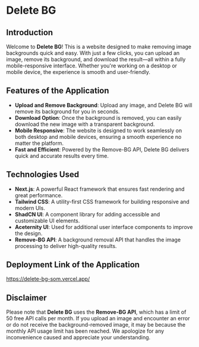# Delete BG

## Introduction

Welcome to **Delete BG**! This is a website designed to make removing image backgrounds quick and easy. With just a few clicks, you can upload an image, remove its background, and download the result—all within a fully mobile-responsive interface. Whether you're working on a desktop or mobile device, the experience is smooth and user-friendly.

## Features of the Application

- **Upload and Remove Background**: Upload any image, and Delete BG will remove its background for you in seconds.
- **Download Option**: Once the background is removed, you can easily download the new image with a transparent background.
- **Mobile Responsive**: The website is designed to work seamlessly on both desktop and mobile devices, ensuring a smooth experience no matter the platform.
- **Fast and Efficient**: Powered by the Remove-BG API, Delete BG delivers quick and accurate results every time.

## Technologies Used

- **Next.js**: A powerful React framework that ensures fast rendering and great performance.
- **Tailwind CSS**: A utility-first CSS framework for building responsive and modern UIs.
- **ShadCN UI**: A component library for adding accessible and customizable UI elements.
- **Aceternity UI**: Used for additional user interface components to improve the design.
- **Remove-BG API**: A background removal API that handles the image processing to deliver high-quality results.

## Deployment Link of the Application

https://delete-bg-som.vercel.app/

## Disclaimer

Please note that **Delete BG** uses the **Remove-BG API**, which has a limit of 50 free API calls per month. If you upload an image and encounter an error or do not receive the background-removed image, it may be because the monthly API usage limit has been reached. We apologize for any inconvenience caused and appreciate your understanding.
